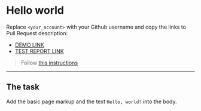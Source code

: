 # Hello world
Replace `<your_account>` with your Github username and copy the links to Pull Request description:
- [DEMO LINK](https://StepuraSerhii.github.io/layout_hello-world/)
- [TEST REPORT LINK](https://StepuraSerhii.github.io/layout_hello-world/report/html_report/)

> Follow [this instructions](https://mate-academy.github.io/layout_task-guideline/#how-to-solve-the-layout-tasks-on-github)
___

## The task 
Add the basic page markup and the text `Hello, world!` into the body.
